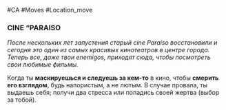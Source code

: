 #CA #Moves #Location_move

### CINE “PARAISO
*После нескольких лет запустения старый cine Paraíso восстановили и сегодня это один из самых красивых кинотеатров в центре города. Теперь все, даже твои enemigos, приходят сюда, чтобы посмотреть свои любимые фильмы.*

Когда ты **маскируешься и следуешь за кем-то** в кино, чтобы **смерить его взглядом**, будь напористым, а не лютым. В случае провала, ты выдаешь себя; получи два стресса или попадись своей жертва (выбор за тобой).